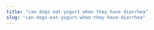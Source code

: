 ```yaml
---
title: "can dogs eat yogurt when they have diarrhea"
slug: "can-dogs-eat-yogurt-when-they-have-diarrhea"
---
```


